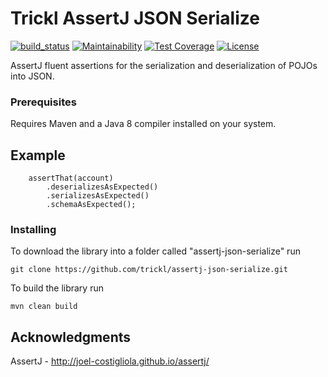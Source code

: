 # Trickl AssertJ JSON Serialize

[![build_status](https://travis-ci.com/trickl/assertj-json-serialize.svg?branch=master)](https://travis-ci.com/trickl/assertj-json-serialize)
[![Maintainability](https://api.codeclimate.com/v1/badges/1c360892853bbf2a61d5/maintainability)](https://codeclimate.com/github/trickl/assertj-json-serialize/maintainability)
[![Test Coverage](https://api.codeclimate.com/v1/badges/1c360892853bbf2a61d5/test_coverage)](https://codeclimate.com/github/trickl/assertj-json-serialize/test_coverage)
[![License](https://img.shields.io/badge/License-Apache%202.0-blue.svg)](https://opensource.org/licenses/Apache-2.0)

AssertJ fluent assertions for the serialization and deserialization of POJOs into JSON.

### Prerequisites

Requires Maven and a Java 8 compiler installed on your system.

## Example

```
    assertThat(account)
        .deserializesAsExpected()
        .serializesAsExpected()
        .schemaAsExpected();
```

### Installing

To download the library into a folder called "assertj-json-serialize" run

```
git clone https://github.com/trickl/assertj-json-serialize.git
```

To build the library run

```
mvn clean build
```

## Acknowledgments

AssertJ - http://joel-costigliola.github.io/assertj/
